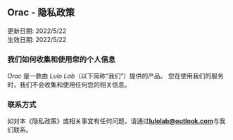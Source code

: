 ## Orac - 隐私政策

更新日期: 2022/5/22  
生效日期: 2022/5/22  

### 我们如何收集和使用您的个人信息

_Orac_ 是一款由 _Lulo Lab_（以下简称“我们”）提供的产品。
您在使用我们的服务时，我们不会收集和使用任何您的相关信息。

### 联系方式

如对本《隐私政策》或相关事宜有任何问题，请通过**lulolab@outlook.com**与我们联系。
